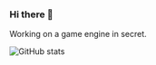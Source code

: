 ### Hi there 👋

Working on a game engine in secret.

![GitHub stats](https://github-readme-stats.vercel.app/api?username=almartdev&show_icons=true&bg_color=fffffff)
